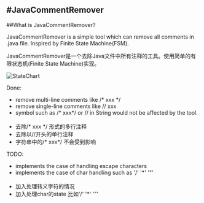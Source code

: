 #JavaCommentRemover
---

##What is JavaCommentRemover?

JavaCommentRemover is a simple tool which can remove all comments in .java file. Inspired by Finite State Machine(FSM).

JavaCommentRemover是一个去除Java文件中所有注释的工具。使用简单的有限状态机(Finite State Machine)实现。

![StateChart](https://github.com/liyuntao/JavaCommentRemover/raw/master/StateChart.png)

Done:

* remove multi-line comments like  /* xxx */
* remove single-line comments like // xxx
* symbol such as /\* xxx\*/ or // in String would not be affected by the tool.
<br></br>
* 去除/* xxx */ 形式的多行注释
* 去除以//开头的单行注释 
* 字符串中的/\* xxx\*/ 不会受到影响

TODO:

* implements the case of handling escape characters
* implements the case of char handling such as '/' '*' '"'
<br></br>
* 加入处理转义字符的情况
* 加入处理char的state 比如'/' '*' '"'